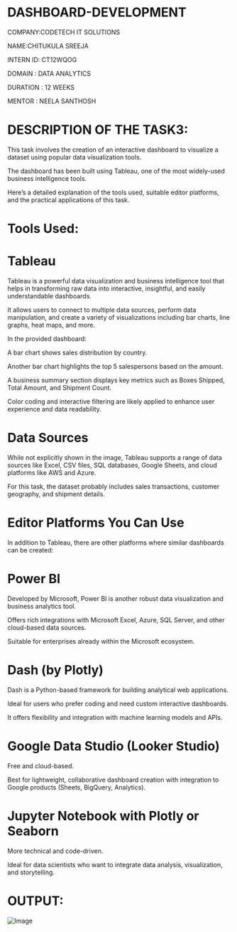 # DASHBOARD-DEVELOPMENT

COMPANY:CODETECH IT SOLUTIONS

NAME:CHITUKULA SREEJA

INTERN ID: CT12WQOG

DOMAIN : DATA ANALYTICS

DURATION : 12 WEEKS

MENTOR : NEELA SANTHOSH

# DESCRIPTION OF THE TASK3:

This task involves the creation of an interactive dashboard to visualize a dataset using popular data visualization tools.

The dashboard has been built using Tableau, one of the most widely-used business intelligence tools.

Here’s a detailed explanation of the tools used, suitable editor platforms, and the practical applications of this task.

# Tools Used:

# Tableau

Tableau is a powerful data visualization and business intelligence tool that helps in transforming raw data into interactive, insightful, and easily understandable dashboards.

It allows users to connect to multiple data sources, perform data manipulation, and create a variety of visualizations including bar charts, line graphs, heat maps, and more.

In the provided dashboard:

A bar chart shows sales distribution by country.

Another bar chart highlights the top 5 salespersons based on the amount.

A business summary section displays key metrics such as Boxes Shipped, Total Amount, and Shipment Count.

Color coding and interactive filtering are likely applied to enhance user experience and data readability.

# Data Sources

While not explicitly shown in the image, Tableau supports a range of data sources like Excel, CSV files, SQL databases, Google Sheets, and cloud platforms like AWS and Azure.

For this task, the dataset probably includes sales transactions, customer geography, and shipment details.

# Editor Platforms You Can Use
In addition to Tableau, there are other platforms where similar dashboards can be created:

# Power BI

Developed by Microsoft, Power BI is another robust data visualization and business analytics tool.

Offers rich integrations with Microsoft Excel, Azure, SQL Server, and other cloud-based data sources.

Suitable for enterprises already within the Microsoft ecosystem.

# Dash (by Plotly)

Dash is a Python-based framework for building analytical web applications.

Ideal for users who prefer coding and need custom interactive dashboards.

It offers flexibility and integration with machine learning models and APIs.

# Google Data Studio (Looker Studio)

Free and cloud-based.

Best for lightweight, collaborative dashboard creation with integration to Google products (Sheets, BigQuery, Analytics).

# Jupyter Notebook with Plotly or Seaborn

More technical and code-driven.

Ideal for data scientists who want to integrate data analysis, visualization, and storytelling.

# OUTPUT:

![Image](https://github.com/user-attachments/assets/a30c435d-af10-4106-bba9-41a573c20fee)




